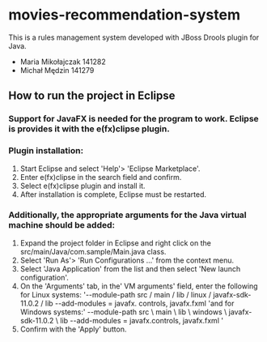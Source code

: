 # movies-recommendation-system
This is a rules management system developed with JBoss Drools plugin for Java.  
* Maria Mikołajczak 141282
* Michał Mędzin 141279
## How to run the project in Eclipse
### Support for JavaFX is needed for the program to work. Eclipse is provides it with the e(fx)clipse plugin.
### Plugin installation:
1. Start Eclipse and select 'Help'> 'Eclipse Marketplace'.
2. Enter e(fx)clipse in the search field and confirm.
3. Select e(fx)clipse plugin and install it.
4. After installation is complete, Eclipse must be restarted.

### Additionally, the appropriate arguments for the Java virtual machine should be added:
1. Expand the project folder in Eclipse and right click on the src/main/Java/com.sample/Main.java class.
2. Select 'Run As'> 'Run Configurations ...' from the context menu.
3. Select 'Java Application' from the list and then select 'New launch configuration'.
4. On the 'Arguments' tab, in the' VM arguments' field, enter the following for Linux systems: '--module-path src / main / lib / linux / javafx-sdk-11.0.2 / lib --add-modules = javafx. controls, javafx.fxml 'and for Windows systems:' --module-path src \ main \ lib \ windows \ javafx-sdk-11.0.2 \ lib --add-modules = javafx.controls, javafx.fxml '
5. Confirm with the 'Apply' button.
